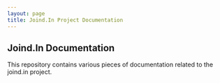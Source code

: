 ```yaml
---
layout: page
title: Joind.In Project Documentation
---
```


## Joind.In Documentation

This repository contains various pieces of documentation related to the joind.in project.
